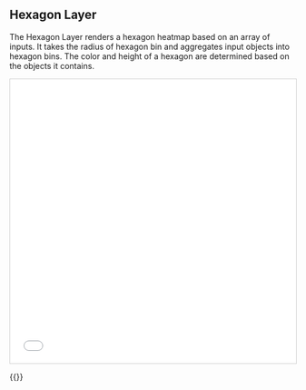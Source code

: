 ## Hexagon Layer

The Hexagon Layer renders a hexagon heatmap based on an array of inputs. It takes the radius of hexagon bin and aggregates input objects into hexagon bins. The color and height of a hexagon are determined based on the objects it contains.

<iframe src="../hexagon-layer.html" style="border: 1px solid #cfcfcf; width: 100%; height: 500px" title="Hexagon Layer"></iframe>

{{<codeHighlight src="hexagon-layer.html" lang="html">}}
